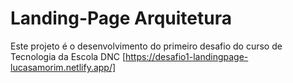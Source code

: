# Landing-Page Arquitetura
Este projeto é o desenvolvimento do primeiro desafio do curso de Tecnologia da Escola DNC
[https://desafio1-landingpage-lucasamorim.netlify.app/]
